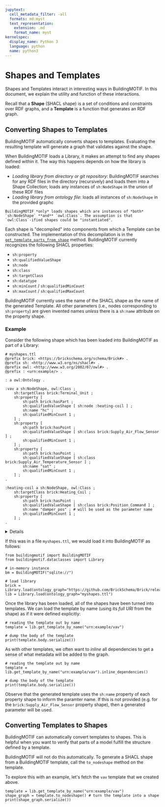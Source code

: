 ```yaml
---
jupytext:
  cell_metadata_filter: -all
  formats: md:myst
  text_representation:
    extension: .md
    format_name: myst
kernelspec:
  display_name: Python 3
  language: python
  name: python3
---
```


# Shapes and Templates

Shapes and Templates interact in interesting ways in BuildingMOTIF.
In this document, we explain the utility and function of these interactions.

Recall that a **Shape** (SHACL shape) is a set of conditions and constraints over RDF graphs, and
a **Template** is a function that generates an RDF graph.

## Converting Shapes to Templates

BuildingMOTIF automatically converts shapes to templates.
Evaluating the resulting template will generate a graph that validates against the shape.

When BuildingMOTIF loads a Library, it makes an attempt to find any shapes defined within it.
The way this happens depends on how the library is loaded:
- *Loading library from directory or git repository*: BuildingMOTIF searches for any RDF files in the directory (recursively) and loads them into a Shape Collection; loads any instances of `sh:NodeShape` in the union of these RDF files
- *Loading library from ontology file*: loads all instances of `sh:NodeShape` in the provided graphc

```{important}
BuildingMOTIF *only* loads shapes which are instances of *both* `sh:NodeShape` **and** `owl:Class`. The assumption is that `owl:Class`-ified shapes could be "instantiated".
```

Each shape is "decompiled" into components from which a Template can be constructed.
The implementation of this decompilation is in the [`get_template_parts_from_shape`](/reference/apidoc/_autosummary/buildingmotif.utils.html#buildingmotif.utils.get_template_parts_from_shape) method.
BuildingMOTIF currently recognizes the following SHACL properties:
- `sh:property`
- `sh:qualifiedValueShape`
- `sh:node`
- `sh:class`
- `sh:targetClass`
- `sh:datatype`
- `sh:minCount` / `sh:qualifiedMinCount`
- `sh:maxCount` / `sh:qualifiedMaxCount`

BuildingMOTIF currently uses the name of the SHACL shape as the name of the generated Template.
All other parameters (i.e., nodes corresponding to `sh:property`) are given invented names *unless*
 there is a `sh:name` attribute on the property shape.

### Example

Consider the following shape which has been loaded into BuildingMOTIF as part of a Library:

```ttl
# myshapes.ttl
@prefix brick: <https://brickschema.org/schema/Brick#> .
@prefix sh: <http://www.w3.org/ns/shacl#> .
@prefix owl: <http://www.w3.org/2002/07/owl#> .
@prefix : <urn:example/> .

: a owl:Ontology .

:vav a sh:NodeShape, owl:Class ;
    sh:targetClass brick:Terminal_Unit ;
    sh:property [
        sh:path brick:hasPart ;
        sh:qualifiedValueShape [ sh:node :heating-coil ] ;
        sh:name "hc" ;
        sh:qualifiedMinCount 1 ;
    ] ;
    sh:property [
        sh:path brick:hasPoint ;
        sh:qualifiedValueShape [ sh:class brick:Supply_Air_Flow_Sensor ] ;
        sh:qualifiedMinCount 1 ;
    ] ;
    sh:property [
        sh:path brick:hasPoint ;
        sh:qualifiedValueShape [ sh:class brick:Supply_Air_Temperature_Sensor ] ;
        sh:name "sat" ;
        sh:qualifiedMinCount 1 ;
    ] ;
.

:heating-coil a sh:NodeShape, owl:Class ;
    sh:targetClass brick:Heating_Coil ;
    sh:property [
        sh:path brick:hasPoint ;
        sh:qualifiedValueShape [ sh:class brick:Position_Command ] ;
        sh:name "damper_pos" ; # will be used as the parameter name
        sh:qualifiedMinCount 1 ;
    ] ;
.
```

<details>

This code creates `myshapes.ttl` for you in the current directory.

```{code-cell} python3
with open("myshapes.ttl", "w") as f:
    f.write("""
@prefix brick: <https://brickschema.org/schema/Brick#> .
@prefix sh: <http://www.w3.org/ns/shacl#> .
@prefix owl: <http://www.w3.org/2002/07/owl#> .
@prefix : <urn:example/> .

: a owl:Ontology .

:vav a sh:NodeShape, owl:Class ;
    sh:targetClass brick:Terminal_Unit ;
    sh:property [
        sh:path brick:hasPart ;
        sh:qualifiedValueShape [ sh:node :heating-coil ] ;
        sh:name "hc" ;
        sh:qualifiedMinCount 1 ;
    ] ;
    sh:property [
        sh:path brick:hasPoint ;
        sh:qualifiedValueShape [ sh:class brick:Supply_Air_Flow_Sensor ] ;
        sh:qualifiedMinCount 1 ;
    ] ;
    sh:property [
        sh:path brick:hasPoint ;
        sh:qualifiedValueShape [ sh:class brick:Supply_Air_Temperature_Sensor ] ;
        sh:name "sat" ;
        sh:qualifiedMinCount 1 ;
    ] ;
.

:heating-coil a sh:NodeShape, owl:Class ;
    sh:targetClass brick:Heating_Coil ;
    sh:property [
        sh:path brick:hasPoint ;
        sh:qualifiedValueShape [ sh:class brick:Position_Command ] ;
        sh:name "damper_pos" ; # will be used as the parameter name
        sh:qualifiedMinCount 1 ;
    ] ;
.
""")
```

</details>

If this was in a file `myshapes.ttl`, we would load it into BuildingMOTIF as follows:

```{code-cell} python3
from buildingmotif import BuildingMOTIF
from buildingmotif.dataclasses import Library

# in-memory instance
bm = BuildingMOTIF("sqlite://")

# load library
brick = Library.load(ontology_graph="https://github.com/BrickSchema/Brick/releases/download/nightly/Brick.ttl")
lib = Library.load(ontology_graph="myshapes.ttl")
```

Once the library has been loaded, all of the shapes have been turned into templates.
We can load the template by name (using its *full URI* from the shape) as if it were
defined explicitly:

```{code-cell} python3
# reading the template out by name
template = lib.get_template_by_name("urn:example/vav")

# dump the body of the template
print(template.body.serialize())
```

As with other templates, we often want to *inline* all dependencies to get a sense of what metadata will be added to the graph.

```{code-cell} python3
# reading the template out by name
template = lib.get_template_by_name("urn:example/vav").inline_dependencies()

# dump the body of the template
print(template.body.serialize())
```

Observe that the generated template uses the `sh:name` property of each property shape to inform the paramter name. If this is not provided (e.g. for the `brick:Supply_Air_Flow_Sensor` property shape), then a generated parameter will be used.

## Converting Templates to Shapes

BuildingMOTIF can automatically convert templates to shapes.
This is helpful when you want to verify that parts of a model fulfill the structure defined by a template.

BuildingMOTIF will not do this automatically. To generate a SHACL shape from a BuildingMOTIF template, call the `to_nodeshape` method on the template.

To explore this with an example, let's fetch the `vav` template that we created above.

```{code-cell}
template = lib.get_template_by_name("urn:example/vav")
shape_graph = template.to_nodeshape() # turn the template into a shape
print(shape_graph.serialize())
```
